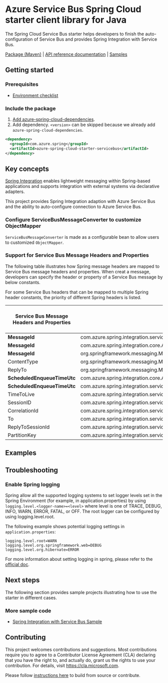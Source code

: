 # Azure Service Bus Spring Cloud starter client library for Java

The Spring Cloud Service Bus starter helps developers to finish the auto-configuration of Service Bus and provides Spring Integration with Service Bus.

[Package (Maven)][package] | [API reference documentation][refdocs] | [Samples][sample]

## Getting started

### Prerequisites
- [Environment checklist][environment_checklist]

### Include the package
1. [Add azure-spring-cloud-dependencies].
1. Add dependency. `<version>` can be skipped because we already add `azure-spring-cloud-dependencies`.
```xml
<dependency>
  <groupId>com.azure.spring</groupId>
  <artifactId>azure-spring-cloud-starter-servicebus</artifactId>
</dependency>
```

## Key concepts
[Spring Integration][spring_integration] enables lightweight messaging within Spring-based applications and supports integration with external systems via declarative adapters.

This project provides Spring Integration adaption with Azure Service Bus and the ability to auto-configure connection to Azure Service Bus.

### Configure ServiceBusMessageConverter to customize ObjectMapper
`ServiceBusMessageConverter` is made as a configurable bean to allow users to customized `ObjectMapper`.

### Support for Service Bus Message Headers and Properties
The following table illustrates how Spring message headers are mapped to Service Bus message headers and properties.
When creat a message, developers can specify the header or property of a Service Bus message by below constants.

For some Service Bus headers that can be mapped to multiple Spring header constants, the priority of different Spring headers is listed.

Service Bus Message Headers and Properties | Spring Message Header Constants | Type | Priority Number (Descending priority)
---|---|---|---
**MessageId** | com.azure.spring.integration.servicebus.converter.ServiceBusMessageHeaders.MESSAGE_ID | String | 1
**MessageId** | com.azure.spring.integration.core.AzureHeaders.RAW_ID | String | 2
**MessageId** | org.springframework.messaging.MessageHeaders.ID | UUID | 3
ContentType | org.springframework.messaging.MessageHeaders.CONTENT_TYPE | String | NA
ReplyTo | org.springframework.messaging.MessageHeaders.REPLY_CHANNEL | String | NA
**ScheduledEnqueueTimeUtc** | com.azure.spring.integration.core.AzureHeaders.SCHEDULED_ENQUEUE_MESSAGE | Integer | 1
**ScheduledEnqueueTimeUtc** | com.azure.spring.integration.servicebus.converter.ServiceBusMessageHeaders.SCHEDULED_ENQUEUE_TIME | Instant | 2
TimeToLive | com.azure.spring.integration.servicebus.converter.ServiceBusMessageHeaders.TIME_TO_LIVE | Duration | NA
SessionID | com.azure.spring.integration.servicebus.converter.ServiceBusMessageHeaders.SESSION_ID | String | NA
CorrelationId | com.azure.spring.integration.servicebus.converter.ServiceBusMessageHeaders.CORRELATION_ID | String | NA
To | com.azure.spring.integration.servicebus.converter.ServiceBusMessageHeaders.TO | String | NA
ReplyToSessionId | com.azure.spring.integration.servicebus.converter.ServiceBusMessageHeaders.REPLY_TO_SESSION_ID | String | NA
PartitionKey | com.azure.spring.integration.servicebus.converter.ServiceBusMessageHeaders.PARTITION_KEY | String | NA


## Examples


## Troubleshooting
### Enable Spring logging
Spring allow all the supported logging systems to set logger levels set in the Spring Environment (for example, in application.properties) by using 
`logging.level.<logger-name>=<level>` where level is one of TRACE, DEBUG, INFO, WARN, ERROR, FATAL, or OFF. 
The root logger can be configured by using logging.level.root.

The following example shows potential logging settings in `application.properties`:

```
logging.level.root=WARN
logging.level.org.springframework.web=DEBUG
logging.level.org.hibernate=ERROR
```

For more information about setting logging in spring, please refer to the [official doc][spring_boot_logging].

## Next steps
The following section provides sample projects illustrating how to use the starter in different cases.

### More sample code
- [Spring Integration with Service Bus Sample][spring_cloud_starter_sample_with_service_bus]

## Contributing
This project welcomes contributions and suggestions.  Most contributions require you to agree to a Contributor License Agreement (CLA) declaring that you have the right to, and actually do, grant us the rights to use your contribution. For details, visit https://cla.microsoft.com.

Please follow [instructions here][contributing_md] to build from source or contribute.

<!-- Links -->
[contributing_md]: https://github.com/Azure/azure-sdk-for-java/tree/main/sdk/spring/CONTRIBUTING.md
[package]: https://mvnrepository.com/artifact/com.microsoft.azure/spring-cloud-starter-azure-servicebus
[refdocs]: https://azure.github.io/azure-sdk-for-java/springcloud.html#azure-spring-cloud-autoconfigure
[sample]: https://github.com/Azure-Samples/azure-spring-boot-samples/tree/main/servicebus/azure-spring-integration-sample-servicebus
[spring_boot_logging]: https://docs.spring.io/spring-boot/docs/current/reference/html/features.html#boot-features-logging
[spring_integration]: https://spring.io/projects/spring-integration
[spring_cloud_starter_sample_with_service_bus]: https://github.com/Azure-Samples/azure-spring-boot-samples/tree/main/servicebus/azure-spring-integration-sample-servicebus
[environment_checklist]: https://github.com/Azure/azure-sdk-for-java/blob/main/sdk/spring/ENVIRONMENT_CHECKLIST.md#ready-to-run-checklist
[Add azure-spring-cloud-dependencies]: https://github.com/Azure/azure-sdk-for-java/blob/main/sdk/spring/AZURE_SPRING_BOMS_USAGE.md#add-azure-spring-cloud-dependencies
